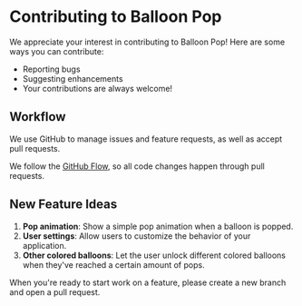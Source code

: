 # Contributing to Balloon Pop

We appreciate your interest in contributing to Balloon Pop! Here are some ways you can contribute:

- Reporting bugs
- Suggesting enhancements
- Your contributions are always welcome!

## Workflow

We use GitHub to manage issues and feature requests, as well as accept pull requests.

We follow the [GitHub Flow](https://docs.github.com/get-started/using-github/github-flow), so all code changes happen through pull requests.

## New Feature Ideas

1. **Pop animation**: Show a simple pop animation when a balloon is popped.
2. **User settings**: Allow users to customize the behavior of your application.
3. **Other colored balloons**: Let the user unlock different colored balloons when they've reached a certain amount of pops.

When you're ready to start work on a feature, please create a new branch and open a pull request.
